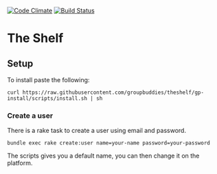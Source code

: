 [![Code Climate](https://codeclimate.com/github/groupbuddies/theshelf.png)](https://codeclimate.com/github/groupbuddies/theshelf)
[![Build Status](https://travis-ci.org/votinginfoproject/ios7-white-label-app.svg?branch=develop)](https://travis-ci.org/votinginfoproject/ios7-white-label-app)

# The Shelf

## Setup

To install paste the following:

    curl https://raw.githubusercontent.com/groupbuddies/theshelf/gp-install/scripts/install.sh | sh

### Create a user

There is a rake task to create a user using email and password.

    bundle exec rake create:user name=your-name password=your-password

The scripts gives you a default name, you can then change it on the platform.
